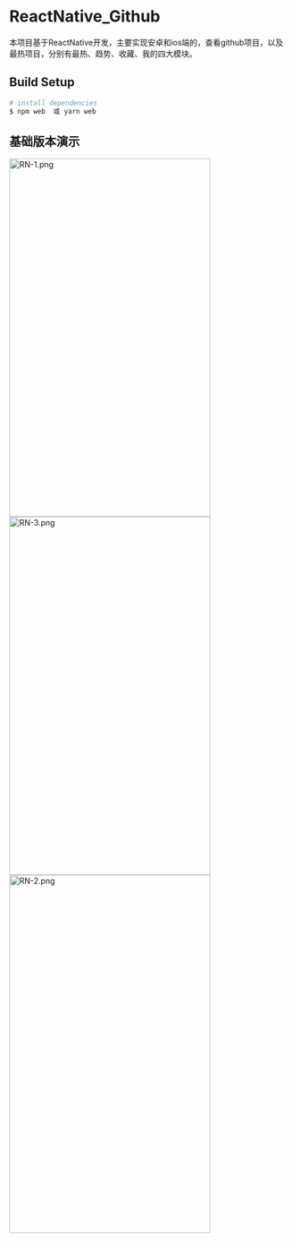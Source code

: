 # ReactNative_Github

本项目基于ReactNative开发，主要实现安卓和ios端的，查看github项目，以及最热项目，分别有最热、趋势、收藏、我的四大模块。

## Build Setup

``` bash
# install dependencies
$ npm web  或 yarn web

```

## 基础版本演示

<img src="https://i.loli.net/2019/07/07/5d21f1d690e7095366.png" alt="RN-1.png" title="RN-1.png" width="360" height="640"/>
<img src="https://i.loli.net/2019/07/07/5d21f1d6a580d95374.png" alt="RN-3.png" title="RN-3.png" width="360" height="640"/>
<img src="https://i.loli.net/2019/07/07/5d21f1d6b19c694311.png" alt="RN-2.png" title="RN-2.png"width="360" height="640" />